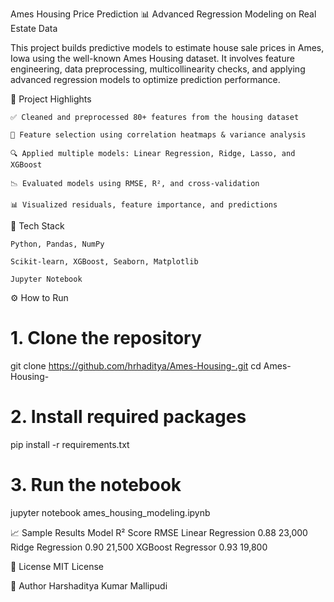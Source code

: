Ames Housing Price Prediction
📊 Advanced Regression Modeling on Real Estate Data

This project builds predictive models to estimate house sale prices in Ames, Iowa using the well-known Ames Housing dataset. It involves feature engineering, data preprocessing, multicollinearity checks, and applying advanced regression models to optimize prediction performance.

📌 Project Highlights

    ✅ Cleaned and preprocessed 80+ features from the housing dataset

    🧠 Feature selection using correlation heatmaps & variance analysis

    🔍 Applied multiple models: Linear Regression, Ridge, Lasso, and XGBoost

    📉 Evaluated models using RMSE, R², and cross-validation

    📊 Visualized residuals, feature importance, and predictions


🧰 Tech Stack

    Python, Pandas, NumPy

    Scikit-learn, XGBoost, Seaborn, Matplotlib

    Jupyter Notebook


⚙️ How to Run

# 1. Clone the repository
git clone https://github.com/hrhaditya/Ames-Housing-.git
cd Ames-Housing-

# 2. Install required packages
pip install -r requirements.txt

# 3. Run the notebook
jupyter notebook ames_housing_modeling.ipynb

📈 Sample Results
Model	R² Score	RMSE
Linear Regression	0.88	23,000
Ridge Regression	0.90	21,500
XGBoost Regressor	0.93	19,800

📄 License
MIT License

👤 Author
Harshaditya Kumar Mallipudi
